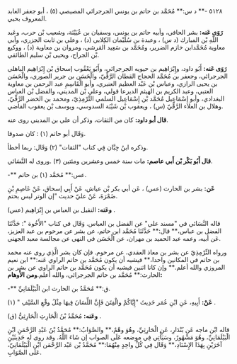 ٥١٢٨ -** د س:** مُحَمَّد بن حاتم بن يونس الجرجرائي المصيصي (٥) ، أبو جعفر العابد المعروف بحبي.

**رَوَى عَنه:** بشر الحافي، وأبيه حاتم بن يونس، وسفيان بن عُيَيْنَة، وشعيب بْن حرب، وعَبد اللَّهِ بْن المبارك (د س) ، وعبدة بن سُلَيْمان الكِلابي (د) ، وعلي بن ثابت الجزري، وأبي معاوية مُحَمَّدابن خازم الضرير، ومُحَمَّد بن سَعِيد القرشي، ومروان بن معاوية (د) ، ووكيع بْن الجراح، ويحيى بْن سليم الطائفي.

**رَوَى عَنه:** أَبُو داود، وإِبْرَاهِيم بن حيويه الجرجرائي، وأَبُو يَعْقُوب إسحاق بْن إِبْرَاهِيم الباهلي الجرجرائي، وجعفر بن مُحَمَّد الحجاج القطان الرَّقِّيّ، والْحَسَن بن جرير الصوري، والْحَسَن بن يحيى الرازي، وعباس بْن عَبْد العظيم العنبري، وأبو الْقَاسِمِ عبد الرحمن بن معاوية العتبي، وعبد الكريم بن الهيثم الديرعا قولي، وعلي بْن المديني، والفضل بْن العباس البغدادي، وأبو إِسْمَاعِيل مُحَمَّد بْن إِسْمَاعِيل السلمي التِّرْمِذِيّ، ومحمد بن الخضر الرَّقِّيّ، وهلال بن العلاء الرَّقِّيّ (س) ، ويعقوب بْن شَيْبَة السدوسي، ويوسف بْن يعقوب القاضي.

**قال أبو داود:** كان من الثقات، وذكر أن علي بن المديني روى عنه.

وَقَال أبو حاتم (١) : كان صدوقا.

وذكره ابنُ حِبَّان فِي كتاب "الثقات" (٢) وَقَال: ربما أخطأ.

**قال أَبُو بَكْر بْن أَبي عاصم:** مات سنة خمس وعشرين ومئتين (٣) .وروى له النَّسَائي.

-** عس:** مُحَمَّد (١) بن حاتم.

**عَن:** بشر بن الحارث (عس) ، عَن أبي بكر بْن عياش، عَنْ أَبِي إسحاق، عَنْ عَاصِمِ بْنِ ضَمْرَةَ، عَنْ عليّ حديث "إن الوتر ليس بحتم.

**وعَنه:** النفيل بن العباس بن إِبْرَاهِيم (عس) .

قاله النَّسَائي في "مسند علي" عن الفضل بن العباس. وَقَال في كتاب "الأَخُوة ": حَدَّثَنَا الفضل بن عباس،** قال:** حَدَّثَنَا مُحَمَّد ابن حاتم، عن بشر عن مرحوم بن عبد العزيز، عَن أبيه، وعمه عبد الحميد بن مهران، عن الْحَسَن في النهي عن مجالسة معبد الجهني.

ورواه التِّرْمِذِيّ عن بشر بن معاذ العقدي، عن مرحوم. فإن كان بشر الَّذِي روى عنه محمد بن حاتم في المكانين واحدا،** فيشبه أن يكون مُحَمَّد بن حاتم الراوي عَنه:** ابن نعيم المروزي والله أعلم.** وإن كانا اثنين فيشبه أن يكون مُحَمَّد بن حاتم الراوي عن بشر بن الحارث:** مُحَمَّد بن حاتم الجرجرائي، والله أعلم.**ومن الأَوهام:**

-** ق:** مُحَمَّدُ بن الحارث ابن الْبَيْلَمَانِيِّ.

**عَنْ:** أَبِيهِ، عَنِ ابْنِ عُمَر حَدِيثَ "إِيَّاكُمْ والْفِتَنَ فَإِنَّ اللِّسَانَ فِيهَا مِثْلُ وقْعِ السَّيْفِ " (١) .

**وعَنه:** مُحَمَّدُ بْنُ الْحَارِثِ الْحَارِثِيُّ (ق) .

قاله ابْن ماجه عَن بُنْدَارِ، عَنِ الْحَارِثِيِّ، وهُوَ وهْمٌ،** والصَّوَابُ:** مُحَمَّدُ بْنُ عَبْدِ الرَّحْمَنِ ابْنِ الْبَيْلَمَانِيِّ، وهُوَ مَشْهُورٌ، وسَيَأَتِي فِي موضعه عَلَى الصواب إن شَاءَ اللَّهُ. وقد روى له حَدِيثَيْنِ آخَرَيْنِ بِهَذَا الإِسْنَادِ،** وَقَال فِي كُلِّ واحِدٍ مِنْهُمَا:** مُحَمَّدُ بْن عَبْد الرَّحْمَن ابْن الْبَيْلَمَانِيّ، عَلَى الصَّوَابِ.